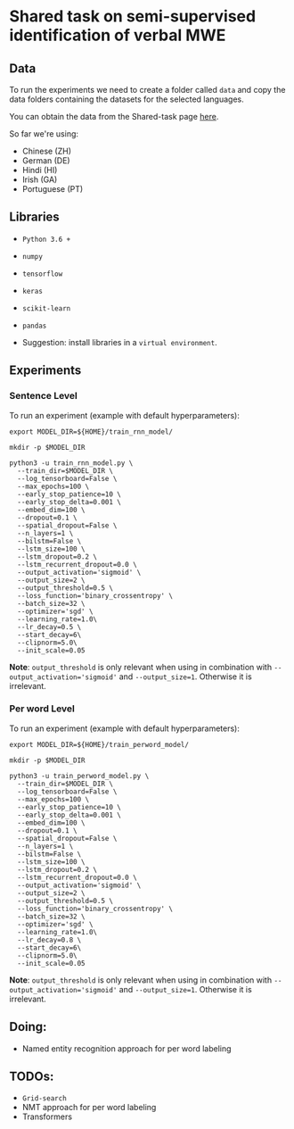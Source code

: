 # Shared task on semi-supervised identification of verbal MWE

## Data

To run the experiments we need to create a folder called `data` and copy the data folders containing the datasets for the selected languages.

You can obtain the data from the Shared-task page [here](https://gitlab.com/parseme/sharedtask-data/tree/master/1.2).

So far we're using:

* Chinese (ZH)
* German (DE)
* Hindi (HI)
* Irish (GA)
* Portuguese (PT)


## Libraries

* `Python 3.6 +`

* `numpy`
* `tensorflow`
* `keras`
* `scikit-learn`
* `pandas`

* Suggestion: install libraries in a `virtual environment`.

## Experiments


### Sentence Level

To run an experiment (example with default hyperparameters):

```
export MODEL_DIR=${HOME}/train_rnn_model/

mkdir -p $MODEL_DIR

python3 -u train_rnn_model.py \
  --train_dir=$MODEL_DIR \
  --log_tensorboard=False \
  --max_epochs=100 \
  --early_stop_patience=10 \
  --early_stop_delta=0.001 \
  --embed_dim=100 \
  --dropout=0.1 \
  --spatial_dropout=False \
  --n_layers=1 \
  --bilstm=False \
  --lstm_size=100 \
  --lstm_dropout=0.2 \
  --lstm_recurrent_dropout=0.0 \
  --output_activation='sigmoid' \
  --output_size=2 \
  --output_threshold=0.5 \
  --loss_function='binary_crossentropy' \
  --batch_size=32 \
  --optimizer='sgd' \
  --learning_rate=1.0\
  --lr_decay=0.5 \
  --start_decay=6\
  --clipnorm=5.0\
  --init_scale=0.05
```

**Note**: `output_threshold` is only relevant when using in combination with `--output_activation='sigmoid'` and `--output_size=1`. Otherwise it is irrelevant.

### Per word Level

To run an experiment (example with default hyperparameters):

```
export MODEL_DIR=${HOME}/train_perword_model/

mkdir -p $MODEL_DIR

python3 -u train_perword_model.py \
  --train_dir=$MODEL_DIR \
  --log_tensorboard=False \
  --max_epochs=100 \
  --early_stop_patience=10 \
  --early_stop_delta=0.001 \
  --embed_dim=100 \
  --dropout=0.1 \
  --spatial_dropout=False \
  --n_layers=1 \
  --bilstm=False \
  --lstm_size=100 \
  --lstm_dropout=0.2 \
  --lstm_recurrent_dropout=0.0 \
  --output_activation='sigmoid' \
  --output_size=2 \
  --output_threshold=0.5 \
  --loss_function='binary_crossentropy' \
  --batch_size=32 \
  --optimizer='sgd' \
  --learning_rate=1.0\
  --lr_decay=0.8 \
  --start_decay=6\
  --clipnorm=5.0\
  --init_scale=0.05
```

**Note**: `output_threshold` is only relevant when using in combination with `--output_activation='sigmoid'` and `--output_size=1`. Otherwise it is irrelevant.


## Doing:

* Named entity recognition approach for per word labeling

## TODOs:

* `Grid-search`
* NMT approach for per word labeling
* Transformers
